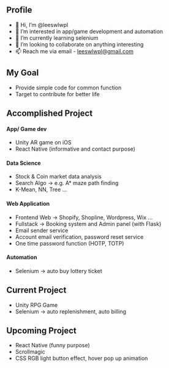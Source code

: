 ## Profile
- 👋 Hi, I’m @leeswlwpl
- 👀 I’m interested in app/game development and automation
- 🌱 I’m currently learning selenium
- 💞️ I’m looking to collaborate on anything interesting
- 📫 Reach me via email - leeswlwpl@gmail.com

## My Goal
- Provide simple code for common function
- Target to contribute for better life


## Accomplished Project
#### App/ Game dev
- Unity AR game on iOS
- React Native (informative and contact purpose)

#### Data Science 
- Stock & Coin market data analysis
- Search Algo -> e.g. A* maze path finding 
- K-Mean, NN, Tree ...

#### Web Application
- Frontend Web -> Shopify, Shopline, Wordpress, Wix ...
- Fullstack -> Booking system and Admin panel (with Flask)
- Email sender service
- Account email verification, password reset service
- One time password function (HOTP, TOTP)

#### Automation
- Selenium -> auto buy lottery ticket

## Current Project 
- Unity RPG Game 
- Selenium -> auto replenishment, auto billing

## Upcoming Project
- React Native (funny purpose)
- Scrollmagic 
- CSS RGB light button effect, hover pop up animation



<!---
leeswlwpl/leeswlwpl is a ✨ special ✨ repository because its `README.md` (this file) appears on your GitHub profile.
You can click the Preview link to take a look at your changes.
--->

